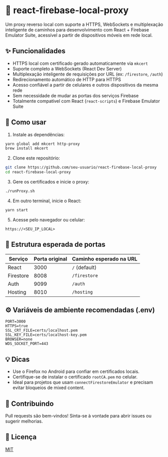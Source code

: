 # 🔐 react-firebase-local-proxy

Um proxy reverso local com suporte a HTTPS, WebSockets e multiplexação inteligente de caminhos para desenvolvimento com React + Firebase Emulator Suite, acessível a partir de dispositivos móveis em rede local.

## ✨ Funcionalidades

- HTTPS local com certificado gerado automaticamente via `mkcert`
- Suporte completo a WebSockets (React Dev Server)
- Multiplexação inteligente de requisições por URL (ex: `/firestore`, `/auth`)
- Redirecionamento automático de HTTP para HTTPS
- Acesso confiável a partir de celulares e outros dispositivos da mesma rede
- Sem necessidade de mudar as portas dos serviços Firebase
- Totalmente compatível com React (`react-scripts`) e Firebase Emulator Suite

## 🚀 Como usar

1. Instale as dependências:

```bash
yarn global add mkcert http-proxy
brew install mkcert
```

2. Clone este repositório:

```bash
git clone https://github.com/seu-usuario/react-firebase-local-proxy
cd react-firebase-local-proxy
```

3. Gere os certificados e inicie o proxy:

```bash
./runProxy.sh
```

4. Em outro terminal, inicie o React:

```bash
yarn start
```

5. Acesse pelo navegador ou celular:
```
https://<SEU_IP_LOCAL>
```

## 📁 Estrutura esperada de portas

| Serviço     | Porta original | Caminho esperado na URL       |
|-------------|----------------|-------------------------------|
| React       | 3000           | `/` (default)                 |
| Firestore   | 8008           | `/firestore`                 |
| Auth        | 9099           | `/auth`                      |
| Hosting     | 8010           | `/hosting`                   |

## ⚙️ Variáveis de ambiente recomendadas (.env)

```env
PORT=3000
HTTPS=true
SSL_CRT_FILE=certs/localhost.pem
SSL_KEY_FILE=certs/localhost-key.pem
BROWSER=none
WDS_SOCKET_PORT=443
```

## 💡 Dicas

- Use o Firefox no Android para confiar em certificados locais.
- Certifique-se de instalar o certificado `rootCA.pem` no celular.
- Ideal para projetos que usam `connectFirestoreEmulator` e precisam evitar bloqueios de mixed content.

## 🤝 Contribuindo

Pull requests são bem-vindos! Sinta-se à vontade para abrir issues ou sugerir melhorias.

## 📜 Licença

[MIT](./LICENSE)